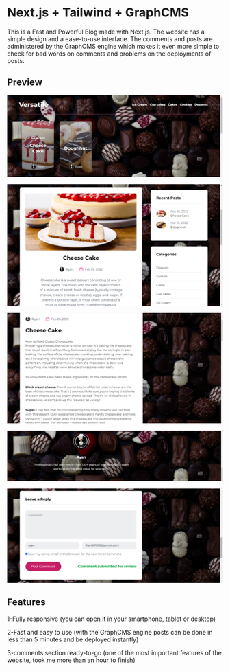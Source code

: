 # Next.js + Tailwind + GraphCMS

This is a Fast and Powerful Blog made with Next.js. The website has a simple design and a ease-to-use interface.
The comments and posts are administered by the GraphCMS engine which makes it even more simple to check for bad words on comments and problems on the deployments of posts.

## Preview

![](imagesGithub/navbar.png)

![](imagesGithub/intro.png)

![](imagesGithub/post.png)

![](imagesGithub/author.png)

![](imagesGithub/comment.png)

## Features

1-Fully responsive (you can open it in your smartphone, tablet or desktop)

2-Fast and easy to use (with the GraphCMS engine posts can be done in less than 5 minutes and be deployed instantly)

3-comments section ready-to-go (one of the most important features of the website, took me more than an hour to finish)
